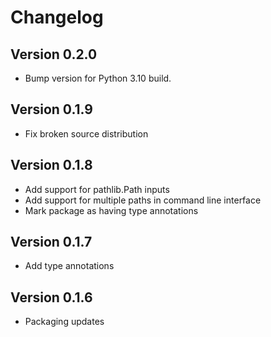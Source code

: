 # Changelog

## Version 0.2.0

* Bump version for Python 3.10 build.

## Version 0.1.9

* Fix broken source distribution

## Version 0.1.8

* Add support for pathlib.Path inputs
* Add support for multiple paths in command line interface
* Mark package as having type annotations

## Version 0.1.7

* Add type annotations

## Version 0.1.6

* Packaging updates
